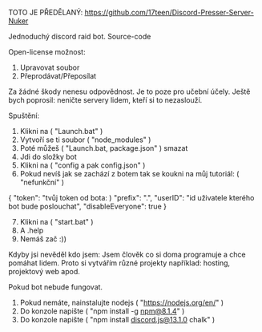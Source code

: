 TOTO JE PŘEDĚLANÝ: https://github.com/17teen/Discord-Presser-Server-Nuker

Jednoduchý discord raid bot. Source-code

Open-license možnost:
1. Upravovat soubor
2. Přeprodávat/Přeposílat

Za žádné škody nenesu odpovědnost.
Je to poze pro učební účely.
Ještě bych poprosil: neničte servery lidem, kteří si to nezaslouží.


Spuštění:

1. Klikni na ( "Launch.bat" )
2. Vytvoří se ti soubor ( "node_modules" )
3. Poté můžeš ( "Launch.bat, package.json" ) smazat
4. Jdi do složky bot
5. Klikni na ( "config a pak config.json" )
6. Pokud nevíš jak se zachází z botem tak se koukni na můj tutoriál: ( "nefunkční" )


{
    "token": "tvůj token od bota: )
    "prefix": ".",
    "userID": "id uživatele kterého bot bude poslouchat",
    "disableEveryone": true
}

7. Klikni na ( "start.bat" )
8. A .help
9. Nemáš zač :))

Kdyby jsi nevěděl kdo jsem: Jsem člověk co si doma programuje a chce pomáhat lidem. Proto si vytvářím různé projekty například: hosting, projektový web apod.




Pokud bot nebude fungovat.
1. Pokud nemáte, nainstalujte nodejs ( "https://nodejs.org/en/" )
2. Do konzole napište ( "npm install -g npm@8.1.4" )
3. Do konzole napište ( "npm install discord.js@13.1.0 chalk" )


